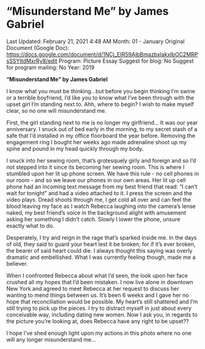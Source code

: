 # “Misunderstand Me” by James Gabriel

Last Updated: February 21, 2021 4:48 AM
Month: 01 - January
Original Document (Google Doc): https://docs.google.com/document/d/1NCj_EIR59AjbBmazbxlakxIbOC2MRPsSSYItdMxrRy8/edit
Program: Picture Essay
Suggest for blog: No
Suggest for program mailing: No
Year: 2019

**“Misunderstand Me” by James Gabriel** 	

I know what you must be thinking...but before you begin thinking I’m swine or a terrible boyfriend, I’d like you to know what I’ve been through with the upset girl I’m standing next to. Ahh, where to begin? I wish to make myself clear, so no one will misunderstand me.

First, the girl standing next to me is no longer my girlfriend… It was our year anniversary. I snuck out of bed early in the morning, to my secret stash of a safe that I’d installed in my office floorboard the year before. Removing the engagement ring I bought her weeks ago made adrenaline shoot up my spine and pound in my head quickly through my body.

I snuck into her sewing room, that’s grotesquely girly and foreign and so I’d not stepped into it since its becoming her sewing room. This is where I stumbled upon her lit up phone screen. We have this rule - no cell phones in our room - and so we leave our phones in our own areas. Her lit up cell phone had an incoming text message from my best friend that read: “I can’t wait for tonight” and had a video attached to it. I press the screen and the video plays. Dread shoots through me, I get cold all over and can feel the blood leaving my face as I watch Rebecca laughing into the camera’s lense naked, my best friend’s voice in the background alight with amusement asking her something I didn’t catch. Slowly I lower the phone, unsure exactly what to do.

Desperately, I try and reign in the rage that’s sparked inside me. In the days of old, they said to guard your heart lest it be broken; for if it’s ever broken, the bearer of said heart could die. I always thought this saying was overly dramatic and embellished. What I was currently feeling though, made me a believer.

When I confronted Rebecca about what I’d seen, the look upon her face crushed all my hopes that I’d been mistaken. I now live alone in downtown New York and agreed to meet Rebecca at her request to discuss her wanting to mend things between us. It’s been 6 weeks and I gave her no hope that reconciliation would be possible. My heart’s still shattered and I’m still trying to pick up the pieces. I try to distract myself in just about every conceivable way, including dating new women. Now I ask you, in regards to the picture you’re looking at, does Rebecca have any right to be upset??

I hope I’ve shed enough light upon my actions in this photo where no one will any longer misunderstand me...